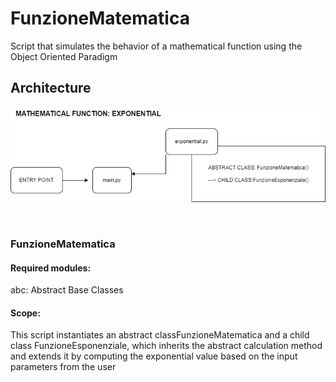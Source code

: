 # FunzioneMatematica
Script that simulates the behavior of a mathematical function using the Object Oriented Paradigm

## Architecture
<p align="center">
  <img src="diagram\CLASS_DIAGRAM_MATH_FUNCTION.PNG" />
</p>
<br>

### FunzioneMatematica
#### Required modules:
  abc: Abstract Base Classes
#### Scope:
   This script instantiates an abstract classFunzioneMatematica and a child class FunzioneEsponenziale, 
   which inherits the abstract calculation method and extends it by computing the exponential value 
   based on the input parameters from the user
